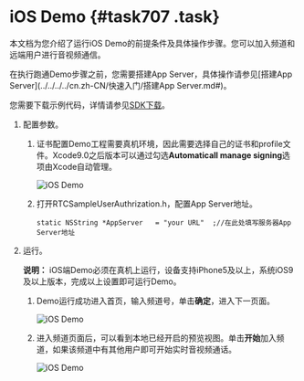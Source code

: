 # iOS Demo {#task707 .task}

本文档为您介绍了运行iOS Demo的前提条件及具体操作步骤。您可以加入频道和远端用户进行音视频通信。

在执行跑通Demo步骤之前，您需要搭建App Server，具体操作请参见[搭建App Server](../../../../cn.zh-CN/快速入门/搭建App Server.md#)。

您需要下载示例代码，详情请参见[SDK下载](../../../../cn.zh-CN/SDK参考/SDK下载.md#khd_sdk_1)。

1.  配置参数。 
    1.  证书配置Demo工程需要真机环境，因此需要选择自己的证书和profile文件。Xcode9.0之后版本可以通过勾选**Automaticall manage signing**选项由Xcode自动管理。 

        ![iOS Demo](http://static-aliyun-doc.oss-cn-hangzhou.aliyuncs.com/assets/img/170946/156664206149607_zh-CN.png)

    2.  打开RTCSampleUserAuthrization.h，配置App Server地址。 

        ``` {#codeblock_y7k_ub1_70b .language-objc}
        static NSString *AppServer   = "your URL"  ;//在此处填写服务器App Server地址            
        ```

2.  运行。 

    **说明：** iOS端Demo必须在真机上运行，设备支持iPhone5及以上，系统iOS9及以上版本，完成以上设置即可运行Demo。

    1.  Demo运行成功进入首页，输入频道号，单击**确定**，进入下一页面。 

        ![iOS Demo](http://static-aliyun-doc.oss-cn-hangzhou.aliyuncs.com/assets/img/170946/156664206149609_zh-CN.png)

    2.  进入频道页面后，可以看到本地已经开启的预览视图。单击**开始**加入频道，如果该频道中有其他用户即可开始实时音视频通话。 

        ![iOS Demo](http://static-aliyun-doc.oss-cn-hangzhou.aliyuncs.com/assets/img/170946/156664206249610_zh-CN.png)


